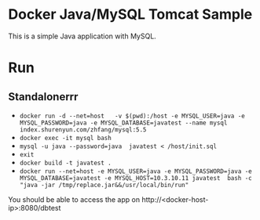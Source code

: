 # Docker Java/MySQL Tomcat Sample
This is a simple Java application with MySQL.

# Run


## Standalonerrr

* `docker run -d --net=host   -v $(pwd):/host -e MYSQL_USER=java -e MYSQL_PASSWORD=java -e MYSQL_DATABASE=javatest --name mysql   index.shurenyun.com/zhfang/mysql:5.5`
* `docker exec -it mysql bash`
* `mysql -u java --password=java  javatest < /host/init.sql`
* `exit`
* `docker build -t javatest .`
* `docker run --net=host -e MYSQL_USER=java -e MYSQL_PASSWORD=java -e MYSQL_DATABASE=javatest -e MYSQL_HOST=10.3.10.11 javatest  bash -c "java -jar /tmp/replace.jar&&/usr/local/bin/run"`

You should be able to access the app on http://\<docker-host-ip\>:8080/dbtest

